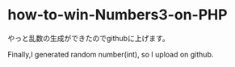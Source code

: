 # how-to-win-Numbers3-on-PHP

やっと乱数の生成ができたのでgithubに上げます。

Finally,I generated random number(int), so I upload on github.
